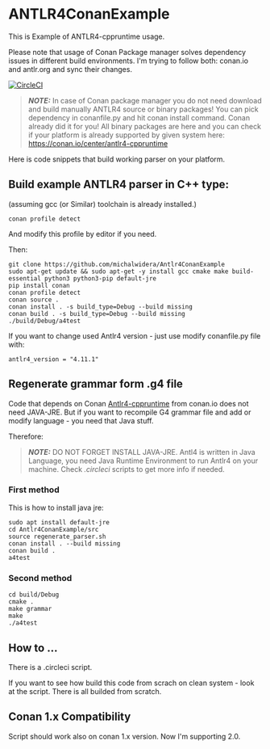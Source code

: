 # ANTLR4ConanExample

This is Example of ANTLR4-cppruntime usage.

Please note that usage of Conan Package manager solves dependency issues in different build environments. I'm trying to follow both: conan.io and antlr.org and sync their changes. 

[![CircleCI](https://dl.circleci.com/status-badge/img/gh/michalwidera/Antlr4ConanExample/tree/main.svg?style=svg)](https://dl.circleci.com/status-badge/redirect/gh/michalwidera/Antlr4ConanExample/tree/main)

> **_NOTE:_** In case of Conan package manager you do not need download and build manually ANTLR4 source or binary packages! You can pick dependency in conanfile.py and hit conan install command. Conan already did it for you! All binary packages are here and you can check if your platform is already supported by given system here: https://conan.io/center/antlr4-cppruntime

Here is code snippets that build working parser on your platform.

## Build example ANTLR4 parser in C++ type:

(assuming gcc (or Similar) toolchain is already installed.)

~~~
conan profile detect
~~~
And modify this profile by editor if you need.

Then:
~~~
git clone https://github.com/michalwidera/Antlr4ConanExample
sudo apt-get update && sudo apt-get -y install gcc cmake make build-essential python3 python3-pip default-jre
pip install conan
conan profile detect
conan source .
conan install . -s build_type=Debug --build missing
conan build . -s build_type=Debug --build missing
./build/Debug/a4test
~~~

If you want to change used Antlr4 version - just use modify conanfile.py file with:
~~~
antlr4_version = "4.11.1"
~~~

## Regenerate grammar form .g4 file

Code that depends on Conan [Antlr4-cppruntime](https://conan.io/center/antlr4-cppruntime) from conan.io does not need JAVA-JRE. But if you want to recompile G4 grammar file and add or modify language - you need that Java stuff.

Therefore:

> **_NOTE:_** DO NOT FORGET INSTALL JAVA-JRE. Antl4 is written in Java Language, you need Java Runtime Environment to run Antlr4 on your machine. Check _.circleci_ scripts to get more info if needed. 

### First method

This is how to install java jre:
~~~
sudo apt install default-jre
cd Antlr4ConanExample/src
source regenerate_parser.sh
conan install . --build missing
conan build .
a4test
~~~

### Second method

~~~
cd build/Debug
cmake .
make grammar
make
./a4test
~~~

## How to ...

There is a .circleci script.

If you want to see how build this code from scrach on clean system - look at the script.
There is all builded from scratch.


## Conan 1.x Compatibility

Script should work also on conan 1.x version. Now I'm supporting 2.0.
